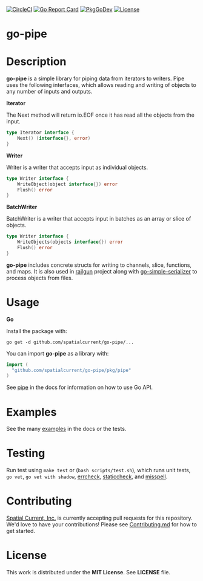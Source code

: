 [![CircleCI](https://circleci.com/gh/spatialcurrent/go-pipe/tree/master.svg?style=svg)](https://circleci.com/gh/spatialcurrent/go-pipe/tree/master)
[![Go Report Card](https://goreportcard.com/badge/spatialcurrent/go-pipe?style=flat-square)](https://goreportcard.com/report/github.com/spatialcurrent/go-pipe)
[![PkgGoDev](https://pkg.go.dev/badge/mod/github.com/spatialcurrent/go-pipe)](https://pkg.go.dev/mod/github.com/spatialcurrent/go-pipe)
[![License](http://img.shields.io/badge/license-MIT-red.svg?style=flat)](https://github.com/spatialcurrent/go-pipe/blob/master/LICENSE)

# go-pipe

# Description

**go-pipe** is a simple library for piping data from iterators to writers.  Pipe uses the following interfaces, which allows reading and writing of objects to any number of inputs and outputs.

**Iterator**

The Next method will return io.EOF once it has read all the objects from the input.

```go
type Iterator interface {
	Next() (interface{}, error)
}
```

**Writer**

Writer is a writer that accepts input as individual objects.

```go
type Writer interface {
	WriteObject(object interface{}) error
	Flush() error
}
```

**BatchWriter**

BatchWriter is a writer that accepts input in batches as an array or slice of objects.

```go
type Writer interface {
	WriteObjects(objects interface{}) error
	Flush() error
}
```

**go-pipe** includes concrete structs for writing to channels, slice, functions, and maps.  It is also used in [railgun](https://github.com/spatialcurrent/railgun) project along with [go-simple-serializer](https://github.com/spatialcurrent/go-simple-serializer) to process objects from files.

# Usage

**Go**

Install the package with:

```shell
go get -d github.com/spatialcurrent/go-pipe/...
```

You can import **go-pipe** as a library with:

```go
import (
  "github.com/spatialcurrent/go-pipe/pkg/pipe"
)
```

See [pipe](https://pkg.go.dev/github.com/spatialcurrent/go-pipe/pkg/pipe) in the docs for information on how to use Go API.

# Examples

See the many [examples](https://pkg.go.dev/github.com/spatialcurrent/go-pipe/pkg/pipe/#pkg-examples) in the docs or the tests.

# Testing

Run test using `make test` or (`bash scripts/test.sh`), which runs unit tests, `go vet`, `go vet with shadow`, [errcheck](https://github.com/kisielk/errcheck), [staticcheck](https://staticcheck.io/), and [misspell](https://github.com/client9/misspell).

# Contributing

[Spatial Current, Inc.](https://spatialcurrent.io) is currently accepting pull requests for this repository.  We'd love to have your contributions!  Please see [Contributing.md](https://github.com/spatialcurrent/go-pipe/blob/master/CONTRIBUTING.md) for how to get started.

# License

This work is distributed under the **MIT License**.  See **LICENSE** file.
